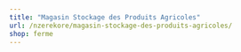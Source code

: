 ```yaml
---
title: "Magasin Stockage des Produits Agricoles"
url: /nzerekore/magasin-stockage-des-produits-agricoles/
shop: ferme
---
```

